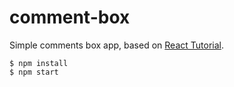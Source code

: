 # comment-box

Simple comments box app, based on [React Tutorial](https://facebook.github.io/react/docs/tutorial.html).

```
$ npm install
$ npm start
```
